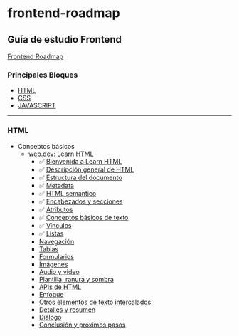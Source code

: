 # frontend-roadmap

## Guía de estudio Frontend
[Frontend Roadmap](https://roadmap.sh/frontend)

### Principales Bloques
- [HTML](https://es.wikipedia.org/wiki/HTML)
- [CSS](https://es.wikipedia.org/wiki/CSS)
- [JAVASCRIPT](https://es.wikipedia.org/wiki/JavaScript)
---
### HTML
- Conceptos básicos
  - [web.dev: Learn HTML](https://web.dev/learn/html)
    - ✅ [Bienvenida a Learn HTML](https://web.dev/learn/html/welcome?hl=es)
    - ✅ [Descripción general de HTML](https://web.dev/learn/html/overview?hl=es)
    - ✅ [Estructura del documento](https://web.dev/learn/html/document-structure?hl=es)
    - ✅ [Metadata](https://web.dev/learn/html/metadata?hl=es)
    - ✅ [HTML semántico](https://web.dev/learn/html/semantic-html?hl=es)
    - ✅ [Encabezados y secciones](https://web.dev/learn/html/headings-and-sections?hl=es)
    - ✅ [Atributos](https://web.dev/learn/html/attributes?hl=es)
    - ✅ [Conceptos básicos de texto](https://web.dev/learn/html/text-basics?hl=es)
    - ✅ [Vínculos](https://web.dev/learn/html/links?hl=es)
    - ✅ [Listas](https://web.dev/learn/html/lists?hl=es)
    - [Navegación](https://web.dev/learn/html/navigation?hl=es)
    - [Tablas](https://web.dev/learn/html/tables?hl=es)
    - [Formularios](https://web.dev/learn/html/forms?hl=es)
    - [Imágenes](https://web.dev/learn/html/images?hl=es)
    - [Audio y video](https://web.dev/learn/html/audio-video?hl=es)
    - [Plantilla, ranura y sombra](https://web.dev/learn/html/template?hl=es)
    - [APIs de HTML](https://web.dev/learn/html/apis?hl=es)
    - [Enfoque](https://web.dev/learn/html/focus?hl=es)
    - [Otros elementos de texto intercalados](https://web.dev/learn/html/inline-text?hl=es)
    - [Detalles y resumen](https://web.dev/learn/html/details?hl=es)
    - [Diálogo](https://web.dev/learn/html/dialog?hl=es)
    - [Conclusión y próximos pasos](https://web.dev/learn/html/conclusion?hl=es)
   
      
